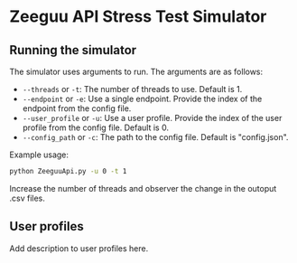 # Zeeguu API Stress Test Simulator

## Running the simulator

The simulator uses arguments to run. The arguments are as follows:

- `--threads` or `-t`: The number of threads to use. Default is 1.
- `--endpoint` or `-e`: Use a single endpoint. Provide the index of the endpoint from the config file.
- `--user_profile` or `-u`: Use a user profile. Provide the index of the user profile from the config file. Default is 0.
- `--config_path` or `-c`: The path to the config file. Default is "config.json".

Example usage:

```bash
python ZeeguuApi.py -u 0 -t 1
```

Increase the number of threads and observer the change in the outoput .csv files.

## User profiles

Add description to user profiles here.
